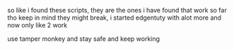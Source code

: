 so like i found these scripts, they are the ones i have found that work so far tho keep in mind they might break, i started edgentuty with alot more and now only like 2 work 

use tamper monkey and stay safe and keep working
